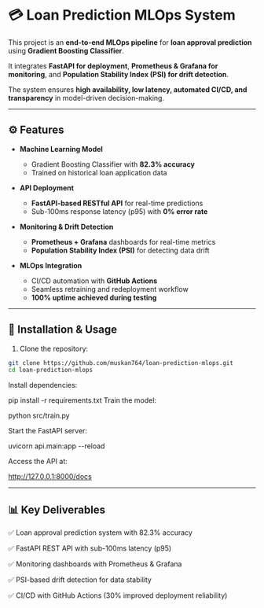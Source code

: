 # 💳 Loan Prediction MLOps System

This project is an **end-to-end MLOps pipeline** for **loan approval prediction** using **Gradient Boosting Classifier**.

It integrates **FastAPI for deployment**, **Prometheus & Grafana for monitoring**, and **Population Stability Index (PSI) for drift detection**.  

The system ensures **high availability, low latency, automated CI/CD, and transparency** in model-driven decision-making.

---------------------------------------------------------------------------------------------------

## ⚙️ Features

- **Machine Learning Model**  
  - Gradient Boosting Classifier with **82.3% accuracy**  
  - Trained on historical loan application data  

- **API Deployment**  
  - **FastAPI-based RESTful API** for real-time predictions  
  - Sub-100ms response latency (p95) with **0% error rate**  

- **Monitoring & Drift Detection**  
  - **Prometheus + Grafana** dashboards for real-time metrics  
  - **Population Stability Index (PSI)** for detecting data drift  

- **MLOps Integration**  
  - CI/CD automation with **GitHub Actions**  
  - Seamless retraining and redeployment workflow  
  - **100% uptime achieved during testing**  

---------------------------------------------------------------------------------------------------

## 🚀 Installation & Usage

1. Clone the repository:
```bash
git clone https://github.com/muskan764/loan-prediction-mlops.git
cd loan-prediction-mlops
```

Install dependencies:

pip install -r requirements.txt
Train the model:

python src/train.py

Start the FastAPI server:

uvicorn api.main:app --reload

Access the API at:

http://127.0.0.1:8000/docs

---------------------------------------------------------------------------------------------------

## 📊 Key Deliverables

✅ Loan approval prediction system with 82.3% accuracy

✅ FastAPI REST API with sub-100ms latency (p95)

✅ Monitoring dashboards with Prometheus & Grafana

✅ PSI-based drift detection for data stability

✅ CI/CD with GitHub Actions (30% improved deployment reliability)
